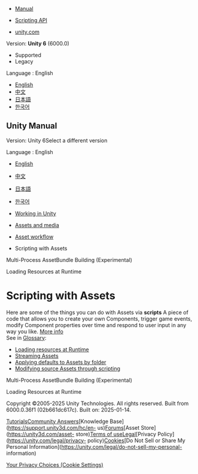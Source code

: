 [](https://docs.unity3d.com)

  * [Manual](../Manual/index.html)
  * [Scripting API](../ScriptReference/index.html)

  * [unity.com](https://unity.com/)

Version: **Unity 6** (6000.0)

  * Supported
  * Legacy

Language : English

  * [English](/Manual/ScriptingAssets.html)
  * [中文](/cn/current/Manual/ScriptingAssets.html)
  * [日本語](/ja/current/Manual/ScriptingAssets.html)
  * [한국어](/kr/current/Manual/ScriptingAssets.html)

[](https://docs.unity3d.com)

## Unity Manual

Version: Unity 6Select a different version

Language : English

  * [English](/Manual/ScriptingAssets.html)
  * [中文](/cn/current/Manual/ScriptingAssets.html)
  * [日本語](/ja/current/Manual/ScriptingAssets.html)
  * [한국어](/kr/current/Manual/ScriptingAssets.html)

  * [Working in Unity](working-in-unity.html)
  * [Assets and media](assets-and-media.html)
  * [Asset workflow](AssetWorkflow.html)
  * Scripting with Assets

[](Build-MultiProcess.html)

Multi-Process AssetBundle Building (Experimental)

[](LoadingResourcesatRuntime.html)

Loading Resources at Runtime

# Scripting with Assets

Here are some of the things you can do with Assets via **scripts** A piece of
code that allows you to create your own Components, trigger game events,
modify Component properties over time and respond to user input in any way you
like. [More info](creating-scripts.html)  
See in [Glossary](Glossary.html#Scripts):

  * [Loading resources at Runtime](LoadingResourcesatRuntime.html)
  * [Streaming Assets](StreamingAssets.html)
  * [Applying defaults to Assets by folder](DefaultPresetsByFolder.html)
  * [Modifying source Assets through scripting](ModifyingSourceAssetsThroughScripting.html)

[](Build-MultiProcess.html)

Multi-Process AssetBundle Building (Experimental)

[](LoadingResourcesatRuntime.html)

Loading Resources at Runtime

Copyright ©2005-2025 Unity Technologies. All rights reserved. Built from
6000.0.36f1 (02b661dc617c). Built on: 2025-01-14.

[Tutorials](https://learn.unity.com/)[Community
Answers](https://answers.unity3d.com)[Knowledge
Base](https://support.unity3d.com/hc/en-
us)[Forums](https://forum.unity3d.com)[Asset Store](https://unity3d.com/asset-
store)[Terms of
use](https://docs.unity3d.com/Manual/TermsOfUse.html)[Legal](https://unity.com/legal)[Privacy
Policy](https://unity.com/legal/privacy-
policy)[Cookies](https://unity.com/legal/cookie-policy)[Do Not Sell or Share
My Personal Information](https://unity.com/legal/do-not-sell-my-personal-
information)

[Your Privacy Choices (Cookie Settings)](javascript:void\(0\);)

